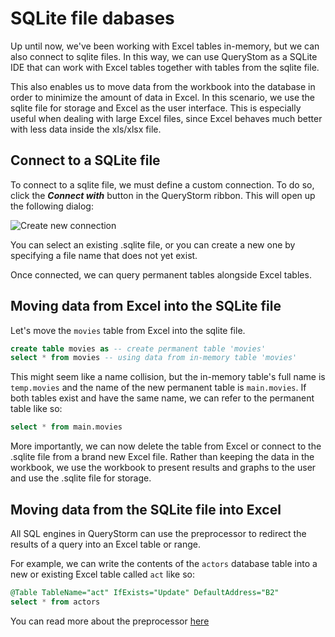 # SQLite file dabases

Up until now, we've been working with Excel tables in-memory, but we can also connect to sqlite files. In this way, we can use QueryStom as a SQLite IDE that can work with Excel tables together with tables from the sqlite file.

This also enables us to move data from the workbook into the database in order to minimize the amount of data in Excel. In this scenario, we use the sqlite file for storage and Excel as the user interface. This is especially useful when dealing with large Excel files, since Excel behaves much better with less data inside the xls/xlsx file.

## Connect to a SQLite file 

To connect to a sqlite file, we must define a custom connection. To do so, click the ***Connect with*** button in the QueryStorm ribbon. This will open up the following dialog:

![Create new connection](https://i.imgur.com/bsxnWn1.png)

You can select an existing .sqlite file, or you can create a new one by specifying a file name that does not yet exist.

Once connected, we can query permanent tables alongside Excel tables.

## Moving data from Excel into the SQLite file

Let's move the `movies` table from Excel into the sqlite file.

```sql
create table movies as -- create permanent table 'movies'
select * from movies -- using data from in-memory table 'movies'
```
This might seem like a name collision, but the in-memory table's full name is `temp.movies` and the name of the new permanent table is `main.movies`. If both tables exist and have the same name, we can refer to the permanent table like so:
```sql
select * from main.movies
``` 
More importantly, we can now delete the table from Excel or connect to the .sqlite file from a brand new Excel file. Rather than keeping the data in the workbook, we use the workbook to present results and graphs to the user and use the .sqlite file for storage.

## Moving data from the SQLite file into Excel
All SQL engines in QueryStorm can use the preprocessor to redirect the results of a query into an Excel table or range.

For example, we can write the contents of the `actors` database table into a new or existing Excel table called `act` like so:

```sql
@Table TableName="act" IfExists="Update" DefaultAddress="B2"
select * from actors
```

You can read more about the preprocessor [here](https://www.querystorm.com/docs/Preprocessor "Preprocessor")